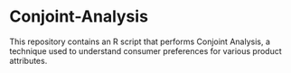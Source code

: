 # Conjoint-Analysis
This repository contains an R script that performs Conjoint Analysis, a technique used to understand consumer preferences for various product attributes.
